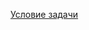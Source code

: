 [Условие задачи](https://docs.google.com/document/d/1MVgh5bx3bmYE7L91awPPuQ5ig5Qpku1_TYkBlQif25w/edit)